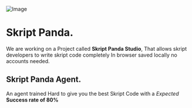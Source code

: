
![Image](https://xnpvixeywrkcnpkqgkjh.supabase.co/storage/v1/object/public/rhost-files/1755098517297.png)

# Skript Panda.

We are working on a Project called **Skript Panda Studio**, That allows skript developers to write skript code completely In browser saved locally no accounts needed.

## Skript Panda Agent.

An agent trained Hard to give you the best Skript Code with a *Expected* **Success rate of 80%**

